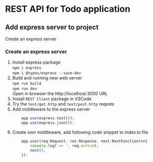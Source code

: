REST API for Todo application
=============================

## Add express server to project
Create an express server

### Create an express server
1. Install express package  
    `npm i express`  
    `npm i @types/express --save-dev`
1. Build and running new web server  
    `npm run build`  
    `npm run dev`  
    Open in browser the http://localhost:3000 URL
1. Install `REST Client` package in VSCode
1. Try the `test/get.http` and `test/post.http` reqests
1. Add middleware to the express server
    ``` js
        app.use(express.text());
        app.use(express.json());
    ```
1. Create own middleware, add following code snippet to index.ts file
    ``` js
        app.use((req:Request, res:Response, next:NextFunction)=>{
            console.log('=> ', req.method);
            next();
        });
    ```
